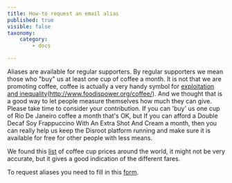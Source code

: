```yaml
---
title: How-to request an email alias
published: true
visible: false
taxonomy:
    category:
        - docs

---
```


Aliases are available for regular supporters. By regular supporters we mean those who "buy" us at least one cup of coffee a month.
It is not that we are promoting coffee, coffee is actually a very handy symbol for [exploitation and inequality](http://thesourcefilm.com/)(http://www.foodispower.org/coffee/). And we thought that is a good way to let people measure themselves how much they can give.
Please take time to consider your contribution. If you can 'buy' us one cup of Rio De Janeiro coffee a month that's OK, but If you can afford a Double Decaf Soy Frappuccino With An Extra Shot And Cream a month, then you can really help us keep the Disroot platform running and make sure it is available for free for other people with less means.

We found this [list](https://www.caffesociety.co.uk/blog/the-cheapest-cities-in-the-world-for-a-cup-of-coffee) of coffee cup prices around the world, it might not be very accurate, but it gives a good indication of the different fares.

To request aliases you need to fill in this [form](https://disroot.org/forms/alias-request-form).
